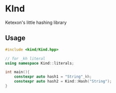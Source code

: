 # KInd

Ketexon's little hashing library

## Usage

```c++
#include <kind/Kind.hpp>

// for _kh literal
using namespace Kind::literals;

int main(){
	constexpr auto hash1 = "String"_kh;
	constexpr auto hash2 = Kind::Hash("String");
}
```